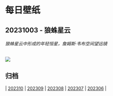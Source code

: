 # 每日壁纸

## 20231003 - 狼蛛星云

###### 狼蛛星云中形成的年轻恒星，詹姆斯·韦布空间望远镜

![](https://www.bing.com/th?id=OHR.TarantulaNebula_ZH-CN9340300473_UHD.jpg)

## 归档

| [202310](/202310/README.md)
| [202309](/202309/README.md)
| [202308](/202308/README.md)
| [202307](/202307/README.md)
| [202306](/202306/README.md)
|